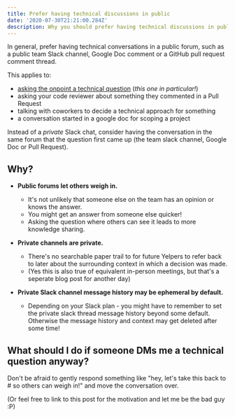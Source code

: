 ```yaml
---
title: Prefer having technical discussions in public
date: '2020-07-30T21:21:00.284Z'
description: Why you should prefer having technical discussions in public rather than private messages.
---
```


In general, prefer having technical conversations in a public forum, such as a
public team Slack channel, Google Doc comment or a GitHub pull request comment
thread.

This applies to:

- [asking the onpoint a technical question](../asking-for-help-on-slack) (_this one in particular!_)
- asking your code reviewer about something they commented in a Pull Request
- talking with coworkers to decide a technical approach for something
- a conversation started in a google doc for scoping a project

Instead of a _private_ Slack chat, consider having the conversation in the
same forum that the question first came up (the team slack channel, Google Doc
or Pull Request).

## Why?

- **Public forums let others weigh in.**

  - It's not unlikely that someone else on the team has an opinion or knows the
    answer.
  - You might get an answer from someone else quicker!
  - Asking the question where others can see it leads to more knowledge sharing.

- **Private channels are private.**

  - There's no searchable paper trail to for future Yelpers to refer back to
    later about the surrounding context in which a decision was made.
  - (Yes this is also true of equivalent in-person meetings, but that's a
    seperate blog post for another day)

- **Private Slack channel message history may be ephemeral by default.**

  - Depending on your Slack plan - you might have to remember to set the private
    slack thread message history beyond some default. Otherwise the message
    history and context may get deleted after some time!

## What should I do if someone DMs me a technical question anyway?

Don't be afraid to gently respond something like "hey, let's take this back to #<team channel> so others can weigh in!" and move the conversation over.

(Or feel free to link to this post for the motivation and let me be the bad guy :P)
